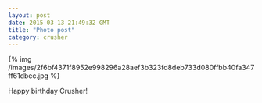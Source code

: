 ```yaml
---
layout: post
date: 2015-03-13 21:49:32 GMT
title: "Photo post"
category: crusher
---
```

{% img /images/2f6bf4371f8952e998296a28aef3b323fd8deb733d080ffbb40fa347ff61dbec.jpg %}

Happy birthday Crusher!
